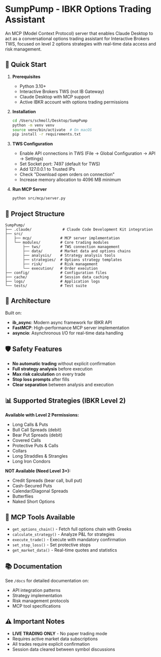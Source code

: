 # SumpPump - IBKR Options Trading Assistant

An MCP (Model Context Protocol) server that enables Claude Desktop to act as a conversational options trading assistant for Interactive Brokers TWS, focused on level 2 options strategies with real-time data access and risk management.

## 🚀 Quick Start

1. **Prerequisites**
   - Python 3.10+
   - Interactive Brokers TWS (not IB Gateway)
   - Claude Desktop with MCP support
   - Active IBKR account with options trading permissions

2. **Installation**
   ```bash
   cd /Users/schmoll/Desktop/SumpPump
   python -m venv venv
   source venv/bin/activate  # On macOS
   pip install -r requirements.txt
   ```

3. **TWS Configuration**
   - Enable API connections in TWS (File → Global Configuration → API → Settings)
   - Set Socket port: 7497 (default for TWS)
   - Add 127.0.0.1 to Trusted IPs
   - Check "Download open orders on connection"
   - Increase memory allocation to 4096 MB minimum

4. **Run MCP Server**
   ```bash
   python src/mcp/server.py
   ```

## 📂 Project Structure

```
SumpPump/
├── .claude/              # Claude Code Development Kit integration
├── src/
│   ├── mcp/             # MCP server implementation
│   └── modules/         # Core trading modules
│       ├── tws/         # TWS connection management
│       ├── data/        # Market data and options chains
│       ├── analysis/    # Strategy analysis tools
│       ├── strategies/  # Options strategy templates
│       ├── risk/        # Risk management
│       └── execution/   # Order execution
├── config/              # Configuration files
├── cache/               # Session data caching
├── logs/                # Application logs
└── tests/               # Test suite
```

## 🔧 Architecture

Built on:
- **ib_async**: Modern async framework for IBKR API
- **FastMCP**: High-performance MCP server implementation
- **asyncio**: Asynchronous I/O for real-time data handling

## 🛡️ Safety Features

- **No automatic trading** without explicit confirmation
- **Full strategy analysis** before execution
- **Max risk calculation** on every trade
- **Stop loss prompts** after fills
- **Clear separation** between analysis and execution

## 📊 Supported Strategies (IBKR Level 2)

**Available with Level 2 Permissions:**
- Long Calls & Puts
- Bull Call Spreads (debit)
- Bear Put Spreads (debit)
- Covered Calls
- Protective Puts & Calls
- Collars
- Long Straddles & Strangles
- Long Iron Condors

**NOT Available (Need Level 3+):**
- Credit Spreads (bear call, bull put)
- Cash-Secured Puts
- Calendar/Diagonal Spreads
- Butterflies
- Naked Short Options

## 🔌 MCP Tools Available

- `get_options_chain()` - Fetch full options chain with Greeks
- `calculate_strategy()` - Analyze P&L for strategies
- `execute_trade()` - Execute with mandatory confirmation
- `set_stop_loss()` - Set protective stops
- `get_market_data()` - Real-time quotes and statistics

## 📚 Documentation

See `/docs` for detailed documentation on:
- API integration patterns
- Strategy implementation
- Risk management protocols
- MCP tool specifications

## ⚠️ Important Notes

- **LIVE TRADING ONLY** - No paper trading mode
- Requires active market data subscriptions
- All trades require explicit confirmation
- Session data cleared between symbol discussions
